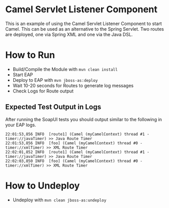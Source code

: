 # Camel Servlet Listener Component
This is an example of using the Camel Servlet Listener Component to start Camel. This can be used as an alternative to the Spring Servlet. Two routes are deployed, one via Spring XML and one via the Java DSL.

# How to Run
 - Build/Compile the Module with `mvn clean install`
 - Start EAP
 - Deploy to EAP with `mvn jboss-as:deploy`
 - Wait 10-20 seconds for Routes to generate log messages
 - Check Logs for Route output

## Expected Test Output in Logs
After running the SoapUI tests you should output similar to the following in your EAP logs.
> 
	22:01:53,856 INFO  [route1] (Camel (myCamelContext) thread #1 - timer://javaTimer) >> Java Route Timer
	22:01:53,856 INFO  [foo] (Camel (myCamelContext) thread #0 - timer://xmlTimer) >> XML Route Timer
	22:02:01,852 INFO  [route1] (Camel (myCamelContext) thread #1 - timer://javaTimer) >> Java Route Timer
	22:02:03,850 INFO  [foo] (Camel (myCamelContext) thread #0 - timer://xmlTimer) >> XML Route Timer


# How to Undeploy
 - Undeploy with `mvn clean jboss-as:undeploy`
